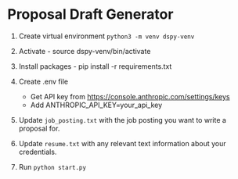 # Proposal Draft Generator

1. Create virtual environment `python3 -m venv dspy-venv`
2. Activate -  source dspy-venv/bin/activate
3. Install packages - pip install -r requirements.txt
4. Create .env file
    -  Get API key from https://console.anthropic.com/settings/keys
    -  Add ANTHROPIC_API_KEY=your_api_key

5. Update `job_posting.txt` with the job posting you want to write a proposal for.
6. Update `resume.txt` with any relevant text information about your credentials.
7. Run `python start.py`